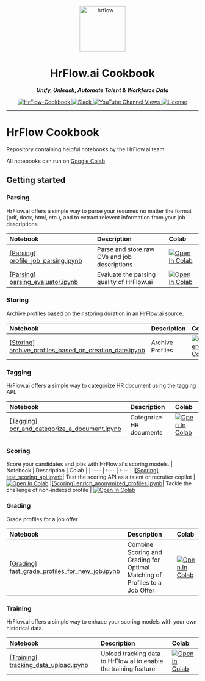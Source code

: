 <p align="center">
  <a href="https://hrflow.ai">
    <img alt="hrflow" src="https://img.riminder.net/logo-hrflow.svg" width="120" />
  </a>
</p>
<h1 align="center">
  HrFlow.ai Cookbook
</h1>
<p align="center">
    <em><b>Unify, Unleash, Automate Talent & Workforce Data</b></em>
</p>

<p align="center">
    <a href="https://github.com/Riminder/hrflow-cookbook" target="_blank">
        <img src="https://img.shields.io/github/stars/riminder/hrflow-cookbook?style=social" alt="HrFlow-Cookbook">
    </a>
    <a href="https://join.slack.com/t/hrflow-club/shared_invite/zt-1qzbtkacg-pb7qhTyHAmditoKt_xPtSw" target="_blank">
        <img src="https://img.shields.io/badge/slack-join-white.svg?logo=slack" alt="Slack">
    </a>
    <a href="https://www.youtube.com/@hrflow.aiacademy9534/?sub_confirmation=1" target="_blank">
        <img alt="YouTube Channel Views" src="https://img.shields.io/youtube/channel/views/UCb6YzPCNnGEPTfrX-GmQyTg?style=social">
    </a>
    <a href="" target="_blank">
    <img src="https://img.shields.io/static/v1?label=license&message=MIT&color=white" alt="License">
    </a>
</p>

---

# HrFlow Cookbook
Repository containing helpful notebooks by the HrFlow.ai team

All notebooks can run on [Google Colab](https://colab.research.google.com/)

## Getting started

### Parsing
HrFlow.ai offers a simple way to parse your resumes no matter the format (pdf, docx, html, etc.), and to extract relevent information from your job descriptions. 

<!-- Table -->
| Notebook | Description | Colab |
| :--- | :--- | :--- |
|[[Parsing] profile_job_parsing.ipynb](/examples/%5BParsing%5D%20profile_job_parsing.ipynb) | Parse and store raw CVs and job descriptions | [![Open In Colab](https://colab.research.google.com/assets/colab-badge.svg)](https://colab.research.google.com/github/Riminder/hrflow-cookbook/blob/main/examples/%5BParsing%5D%20profile_job_parsing.ipynb) |
| [[Parsing] parsing_evaluator.ipynb](/examples/%5BParsing%5D%20parsing_evaluator.ipynb) | Evaluate the parsing quality of HrFlow.ai | [![Open In Colab](https://colab.research.google.com/assets/colab-badge.svg)](https://colab.research.google.com/github/Riminder/hrflow-cookbook/blob/main/examples/%5BParsing%5D%20parsing_evaluator.ipynb) |

### Storing
Archive profiles based on their storing duration in an HrFlow.ai source.

<!-- Table -->
| Notebook | Description | Colab |
| :--- | :--- | :--- |
|[[Storing] archive_profiles_based_on_creation_date.ipynb](examples/%5BStoring%5D%20archive_profiles_based_on_creation_date.ipynb)| Archive Profiles | [![Open In Colab](https://colab.research.google.com/assets/colab-badge.svg)](https://colab.research.google.com/github/Riminder/hrflow-cookbook/blob/main/examples/%5BStoring%5D%20archive_profiles_based_on_creation_date.ipynb)

### Tagging
HrFlow.ai offers a simple way to categorize HR document using the tagging API.

<!-- Table -->
| Notebook | Description | Colab |
| :--- | :--- | :--- |
|[[Tagging] ocr_and_categorize_a_document.ipynb](examples/%5BTagging%5D%20ocr_and_categorize_a_document.ipynb)| Categorize HR documents | [![Open In Colab](https://colab.research.google.com/assets/colab-badge.svg)](https://colab.research.google.com/github/Riminder/hrflow-cookbook/blob/main/examples/%5BTagging%5D%20ocr_and_categorize_a_document.ipynb)


### Scoring
Score your candidates and jobs with HrFlow.ai's scoring models.
| Notebook | Description | Colab |
| :--- | :--- | :--- |
|[[Scoring] test_scoring_api.ipynb](examples/%5BScoring%5D%20test_scoring_api.ipynb)| Test the scoring API as a talent or recruiter copilot | [![Open In Colab](https://colab.research.google.com/assets/colab-badge.svg)](https://colab.research.google.com/github/Riminder/hrflow-cookbook/blob/main/examples/%5BScoring%5D%20test_scoring_api.ipynb)
|[[Scoring] enrich_anonymized_profiles.ipynb](examples/%5BScoring%5D%20enrich_anonymized_profiles.ipynb)| Tackle the challenge of non-indexed profile | [![Open In Colab](https://colab.research.google.com/assets/colab-badge.svg)](https://colab.research.google.com/github/Riminder/hrflow-cookbook/blob/main/examples/%5BScoring%5D%20enrich_anonymized_profiles.ipynb)



### Grading
Grade profiles for a job offer
<!-- Table -->
| Notebook | Description | Colab |
| :--- | :--- | :--- |
|[[Grading] fast_grade_profiles_for_new_job.ipynb](examples/%5BGrading%5D%20fast_grade_profiles_for_new_job.ipynb)| Combine Scoring and Grading for Optimal Matching of Profiles to a Job Offer | [![Open In Colab](https://colab.research.google.com/assets/colab-badge.svg)](https://colab.research.google.com/github/Riminder/hrflow-cookbook/blob/main/examples/%5BGrading%5D%20fast_grade_profiles_for_new_job.ipynb)



### Training
HrFlow.ai offers a simple way to enhace your scoring models with your own historical data.

<!-- Table -->
| Notebook | Description | Colab |
| :--- | :--- | :--- |
|[[Training] tracking_data_upload.ipynb](examples/%5BTraining%5D%20tracking_data_upload.ipynb)| Upload tracking data to HrFlow.ai to enable the training feature | [![Open In Colab](https://colab.research.google.com/assets/colab-badge.svg)](https://colab.research.google.com/github/Riminder/hrflow-cookbook/blob/main/examples/%5BTraining%5D%20tracking_data_upload.ipynb)
